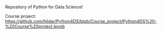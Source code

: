 Repository of Python for Data Science!

Course project: 
https://github.com/hildar/Python4DS/blob/Course_project/Python4DS%20-%20Course%20project.ipynb
